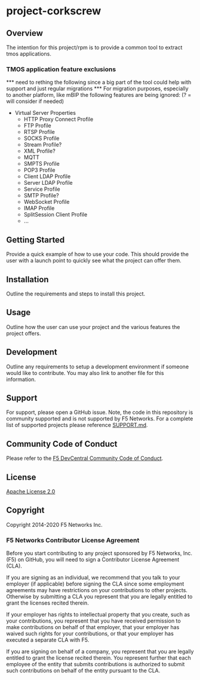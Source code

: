 # project-corkscrew


## Overview
The intention for this project/rpm is to provide a common tool to extract tmos applications.


### TMOS application feature exclusions

*** need to rething the following since a big part of the tool could help with support and just regular migrations ***
For migration purposes, especially to another platform, like mBIP the following features are being ignored:
(? = will consider if needed)
- Virtual Server Properties
    - HTTP Proxy Connect Profile
    - FTP Profile
    - RTSP Profile
    - SOCKS Profile
    - Stream Profile?
    - XML Profile?
    - MQTT
    - SMPTS Profile
    - POP3 Profile
    - Client LDAP Profile
    - Server LDAP Profile
    - Service Profile
    - SMTP Profile?
    - WebSocket Profile
    - IMAP Profile
    - SplitSession Client Profile
    - ...




## Getting Started
Provide a quick example of how to use your code.  This should provide the user with a launch point to quickly see what the project can offer them. 

## Installation
Outline the requirements and steps to install this project. 

## Usage
Outline how the user can use your project and the various features the project offers. 

## Development
Outline any requirements to setup a development environment if someone would like to contribute.  You may also link to another file for this information. 

## Support
For support, please open a GitHub issue.  Note, the code in this repository is community supported and is not supported by F5 Networks.  For a complete list of supported projects please reference [SUPPORT.md](support.md).

## Community Code of Conduct
Please refer to the [F5 DevCentral Community Code of Conduct](code_of_conduct.md).


## License
[Apache License 2.0](LICENSE)

## Copyright
Copyright 2014-2020 F5 Networks Inc.


### F5 Networks Contributor License Agreement

Before you start contributing to any project sponsored by F5 Networks, Inc. (F5) on GitHub, you will need to sign a Contributor License Agreement (CLA).

If you are signing as an individual, we recommend that you talk to your employer (if applicable) before signing the CLA since some employment agreements may have restrictions on your contributions to other projects.
Otherwise by submitting a CLA you represent that you are legally entitled to grant the licenses recited therein.

If your employer has rights to intellectual property that you create, such as your contributions, you represent that you have received permission to make contributions on behalf of that employer, that your employer has waived such rights for your contributions, or that your employer has executed a separate CLA with F5.

If you are signing on behalf of a company, you represent that you are legally entitled to grant the license recited therein.
You represent further that each employee of the entity that submits contributions is authorized to submit such contributions on behalf of the entity pursuant to the CLA.